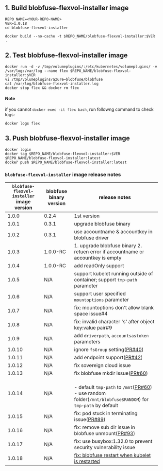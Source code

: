 ## 1. Build blobfuse-flexvol-installer image
```console
REPO_NAME=<YOUR-REPO-NAME>
VER=1.0.18
cd blobfuse-flexvol-installer

docker build --no-cache -t $REPO_NAME/blobfuse-flexvol-installer:$VER .
```
## 2. Test blobfuse-flexvol-installer image
```console
docker run -d -v /tmp/volumeplugins/:/etc/kubernetes/volumeplugins/ -v /var/log:/var/log --name flex $REPO_NAME/blobfuse-flexvol-installer:$VER
vi /tmp/volumeplugins/azure~blobfuse/blobfuse
cat /var/log/blobfuse-flexvol-installer.log
docker stop flex && docker rm flex
```

#### Note
if you cannot `docker exec -it flex bash`, run followng command to check logs:
```console
docker logs flex
```

## 3. Push blobfuse-flexvol-installer image
```console
docker login
docker tag $REPO_NAME/blobfuse-flexvol-installer:$VER $REPO_NAME/blobfuse-flexvol-installer:latest
docker push $REPO_NAME/blobfuse-flexvol-installer:latest
```

### `blobfuse-flexvol-installer` image release notes
| `blobfuse-flexvol-installer` image version | blobfuse binary version | release notes |
| ---- | ---- | ---- |
| 1.0.0 | 0.2.4 | 1st version  |
| 1.0.1 | 0.3.1 |  upgrade blobfuse binary |
| 1.0.2 | 0.3.1 |  use accountname & accountkey in blobfuse driver |
| 1.0.3 | 1.0.0-RC |  1. upgrade blobfuse binary 2. retuen error if accountname or accountkey is empty|
| 1.0.4 | 1.0.0-RC |  add readOnly support|
| 1.0.5 | N/A | support kubelet running outside of container; support `tmp-path` parameter|
| 1.0.6 | N/A | support user specified `mountoptions` parameter|
| 1.0.7 | N/A | fix: mountoptions don't allow blank space issue#4 |
| 1.0.8 | N/A | fix: invalid character 's' after object key:value pair#9 |
| 1.0.9 | N/A | add `driverpath`, `accountsastoken` parameters |
| 1.0.10 | N/A | ignore `fsGroup` setting([PR#40](https://github.com/Azure/kubernetes-volume-drivers/pull/40)) |
| 1.0.11 | N/A | add endpoint support([PR#42](https://github.com/Azure/kubernetes-volume-drivers/pull/42)) |
| 1.0.12 | N/A | fix sovereign cloud issue |
| 1.0.13 | N/A | fix blobfuse mkdir issue([PR#60](https://github.com/Azure/kubernetes-volume-drivers/pull/60)) |
| 1.0.14 | N/A | <br> - default `tmp-path` to `/mnt`([PR#60](https://github.com/Azure/kubernetes-volume-drivers/pull/86)) <br> - use random folder(`/mnt/blobfuse$RANDOM`) for `tmp-path` by default |
| 1.0.15 | N/A | fix: pod stuck in terminating issue([PR#89](https://github.com/Azure/kubernetes-volume-drivers/pull/89)) |
| 1.0.16 | N/A | fix: remove sub dir issue in blobfuse unmount([PR#93](https://github.com/Azure/kubernetes-volume-drivers/pull/93)) |
| 1.0.17 | N/A | fix: use busybox:1.32.0 to prevent security vulnerability issue |
| 1.0.18 | N/A | [fix: blobfuse restart when kubelet is restarted](https://github.com/Azure/kubernetes-volume-drivers/pull/104) |
